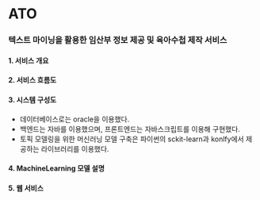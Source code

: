 # ATO
### 텍스트 마이닝을 활용한 임산부 정보 제공 및 육아수첩 제작 서비스
#### 1. 서비스 개요
 
#### 2. 서비스 흐름도

#### 3. 시스템 구성도
 - 데이터베이스로는 oracle을 이용했다.
 - 백엔드는 자바를 이용했으며, 프론트엔드는 자바스크립트를 이용해 구현했다. 
 - 토픽 모델링을 위한 머신러닝 모델 구축은 파이썬의 sckit-learn과 konlfy에서 제공하는 라이브러리를 이용했다. 

#### 4. MachineLearning 모델 설명


#### 5. 웹 서비스
